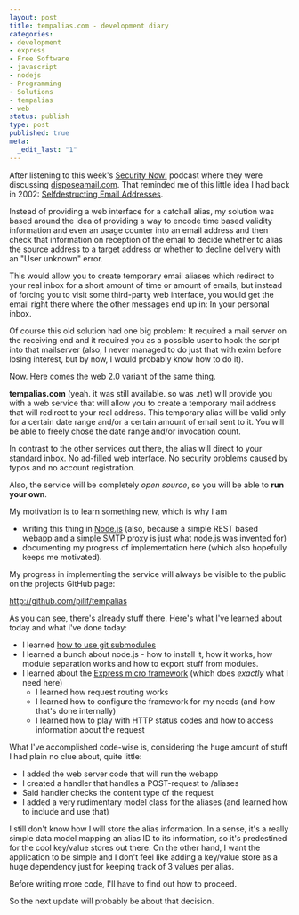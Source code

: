 ```yaml
---
layout: post
title: tempalias.com - development diary
categories:
- development
- express
- Free Software
- javascript
- nodejs
- Programming
- Solutions
- tempalias
- web
status: publish
type: post
published: true
meta:
  _edit_last: "1"
---
```

After listening to this week's <a href="http://www.grc.com/securitynow.htm">Security Now!</a> podcast where they were discussing <a href="http://disposeamail.com">disposeamail.com</a>. That reminded me of this little idea I had back in 2002: <a href="http://www.pilif.ch/stuff/adaddr/index.php">Selfdestructing Email Addresses</a>.

Instead of providing a web interface for a catchall alias, my solution was based around the idea of providing a way to encode time based validity information and even an usage counter into an email address and then check that information on reception of the email to decide whether to alias the source address to a target address or whether to decline delivery with an "User unknown" error.

This would allow you to create temporary email aliases which redirect to your real inbox for a short amount of time or amount of emails, but instead of forcing you to visit some third-party web interface, you would get the email right there where the other messages end up in: In your personal inbox.

Of course this old solution had one big problem: It required a mail server on the receiving end and it required you as a possible user to hook the script into that mailserver (also, I never managed to do just that with exim before losing interest, but by now, I would probably know how to do it).

Now. Here comes the web 2.0 variant of the same thing.

<strong>tempalias.com</strong> (yeah. it was still available. so was .net) will provide you with a web service that will allow you to create a temporary mail address that will redirect to your real address. This temporary alias will be valid only for a certain date range and/or a certain amount of email sent to it. You will be able to freely chose the date range and/or invocation count.

In contrast to the other services out there, the alias will direct to your standard inbox. No ad-filled web interface. No security problems caused by typos and no account registration.

Also, the service will be completely <em>open source</em>, so you will be able to <strong>run your own</strong>.

My motivation is to learn something new, which is why I am
<ul>
	<li>writing this thing in <a href="http://nodejs.org">Node.js</a> (also, because a simple REST based webapp and a simple SMTP proxy is just what node.js was invented for)</li>
	<li>documenting my progress of implementation here (which also hopefully keeps me motivated).</li>
</ul>
My progress in implementing the service will always be visible to the public on the projects GitHub page:

<a href="http://github.com/pilif/tempalias">http://github.com/pilif/tempalias</a>

As you can see, there's already stuff there. Here's what I've learned about today and what I've done today:
<ul>
	<li>I learned <a href="http://book.git-scm.com/5_submodules.html">how to use git submodules</a></li>
	<li>I learned a bunch about node.js - how to install it, how it works, how module separation works and how to export stuff from modules.</li>
	<li>I learned about the <a href="http://expressjs.com/">Express micro framework</a> (which does <em>exactly</em> what I need here)
<ul>
	<li>I learned how request routing works</li>
	<li>I learned how to configure the framework for my needs (and how that's done internally)</li>
	<li>I learned how to play with HTTP status codes and how to access information about the request</li>
</ul>
</li>
</ul>
What I've accomplished code-wise is, considering the huge amount of stuff I had plain no clue about, quite little:
<ul>
	<li>I added the web server code that will run the webapp</li>
	<li>I created a handler that handles a POST-request to /aliases</li>
	<li>Said handler checks the content type of the request</li>
	<li>I added a very rudimentary model class for the aliases (and learned how to include and use that)</li>
</ul>
I still don't know how I will store the alias information. In a sense, it's a really simple data model mapping an alias ID to its information, so it's predestined for the cool key/value stores out there. On the other hand, I want the application to be simple and I don't feel like adding a key/value store as a huge dependency just for keeping track of 3 values per alias.

Before writing more code, I'll have to find out how to proceed.

So the next update will probably be about that decision.
